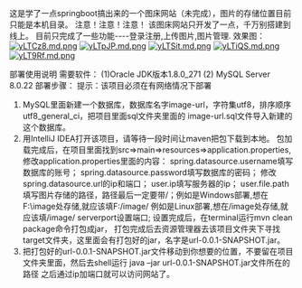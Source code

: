 这是学了一点springboot搞出来的一个图床网站（未完成），图片的存储位置目前只能是本机目录。
注意！注意！注意！
该图床网站只开发了一点，千万别搭建到线上。
目前只完成了一些功能----登录注册,上传图片,图片管理.
效果图：
[![yLTCz8.md.png](https://s3.ax1x.com/2021/02/24/yLTCz8.md.png)](https://imgtu.com/i/yLTCz8)
[![yLTpJP.md.png](https://s3.ax1x.com/2021/02/24/yLTpJP.md.png)](https://imgtu.com/i/yLTpJP)
[![yLTSit.md.png](https://s3.ax1x.com/2021/02/24/yLTSit.md.png)](https://imgtu.com/i/yLTSit)
[![yLTiQS.md.png](https://s3.ax1x.com/2021/02/24/yLTiQS.md.png)](https://imgtu.com/i/yLTiQS)
[![yLT9Rf.md.png](https://s3.ax1x.com/2021/02/24/yLT9Rf.md.png)](https://imgtu.com/i/yLT9Rf)

部署使用说明
需要软件： (1)Oracle JDK版本1.8.0_271  (2) MySQL Server 8.0.22
部署步骤：
提示：该项目必须在有网络情况下部署
1. MySQL里面新建一个数据库，数据库名字image-url，字符集utf8，排序顺序utf8_general_ci，把项目里面sql文件夹里面的
image-url.sql文件导入新建的这个数据库。
2. 用IntelliJ IDEA打开该项目，请等待一段时间让maven把包下载到本地。
包加载完成后，在项目里面找到src=>main=>resources=>application.properties,
修改application.properties里面的内容：
spring.datasource.username填写数据库的账号；
spring.datasource.password填写数据库的密码；
修改spring.datasource.url的ip和端口；
user.ip填写服务器的ip；
user.file.path填写图片存储的路径，路径最后一定要带/；例如是Windows部署,想在F:\image处存储,就应该填F:/image/  例如是Linux部署,想在/image处存储,就应该填/image/
serverport设置端口;
设置完成后，在terminal运行mvn clean package命令打包成jar，
打包完成后去资源管理器去该项目文件夹下寻找target文件夹，这里面会有打包好的jar，名字是url-0.0.1-SNAPSHOT.jar。
3. 把打包好的url-0.0.1-SNAPSHOT.jar文件移动到你想要的位置，不要留在项目文件夹里面，然后去shell运行
java  –jar  url-0.0.1-SNAPSHOT.jar文件所在的路径
之后通过ip加端口就可以访问网站了。
